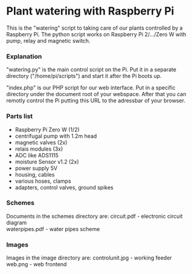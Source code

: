 # Plant watering with Raspberry Pi

This is the "watering" script to taking care of our plants controlled by a Raspberry Pi. The python script works on Raspberry Pi 2/.../Zero W
with pump, relay and magnetic switch.

### Explanation
"watering.py" is the main control script on the Pi. Put it in a separate directory ("/home/pi/scripts") and start it after the Pi boots up.

"index.php" is our PHP script for our web interface. Put in a specific directory under the document root of your webspace. After that you can remotly control the Pi putting this URL to the adressbar of your browser.     

### Parts list
- Raspberry Pi Zero W (1/2)
- centrifugal pump with 1.2m head
- magnetic valves (2x)
- relais modules (3x)
- ADC like ADS1115
- moisture Sensor v1.2 (2x)
- power supply 5V
- housing, cables
- various hoses, clamps
- adapters, control valves, ground spikes

### Schemes
Documents in the schemes directory are:
circuit.pdf      - electronic circuit diagram <br>
waterpipes.pdf   - water pipes scheme <br>

### Images
Images in the image directory are:
controlunit.jpg  - working feeder <br>
web.png          - web frontend <br>



